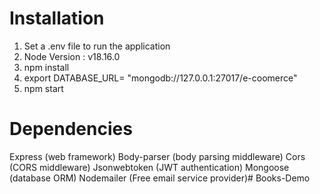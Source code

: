 # Installation
1.  Set a .env file to run the application
2. Node Version : v18.16.0
3. npm install
4. export DATABASE_URL= "mongodb://127.0.0.1:27017/e-coomerce"
5. npm start


# Dependencies
Express (web framework)
Body-parser (body parsing middleware)
Cors (CORS middleware)
Jsonwebtoken (JWT authentication)
Mongoose (database ORM)
Nodemailer (Free email service provider)#   B o o k s - D e m o  
 